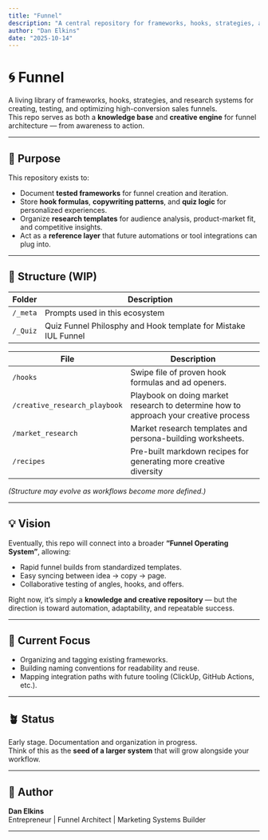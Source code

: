 ```yaml
---
title: "Funnel"
description: "A central repository for frameworks, hooks, strategies, and research templates used in building high-conversion sales funnels."
author: "Dan Elkins"
date: "2025-10-14"
---
```


# 🌀 Funnel

A living library of frameworks, hooks, strategies, and research systems for creating, testing, and optimizing high-conversion sales funnels.  
This repo serves as both a **knowledge base** and **creative engine** for funnel architecture — from awareness to action.

---

## 🚧 Purpose

This repository exists to:
- Document **tested frameworks** for funnel creation and iteration.  
- Store **hook formulas**, **copywriting patterns**, and **quiz logic** for personalized experiences.  
- Organize **research templates** for audience analysis, product-market fit, and competitive insights.  
- Act as a **reference layer** that future automations or tool integrations can plug into.

---

## 🧱 Structure (WIP)

| Folder | Description |
|--------|--------------|
| `/_meta` | Prompts used in this ecosystem |
| `/_Quiz` | Quiz Funnel Philosphy and Hook template for Mistake IUL Funnel |


| File | Description |
|--------|--------------|
| `/hooks` | Swipe file of proven hook formulas and ad openers. |
| `/creative_research_playbook` | Playbook on doing market research to determine how to approach your creative process |
| `/market_research` | Market research templates and persona-building worksheets. |
| `/recipes` | Pre-built markdown recipes for generating more creative diversity|

*(Structure may evolve as workflows become more defined.)*

---

## 💡 Vision

Eventually, this repo will connect into a broader **“Funnel Operating System”**, allowing:
- Rapid funnel builds from standardized templates.  
- Easy syncing between idea → copy → page.  
- Collaborative testing of angles, hooks, and offers.  

Right now, it’s simply a **knowledge and creative repository** — but the direction is toward automation, adaptability, and repeatable success.

---

## 📘 Current Focus

- Organizing and tagging existing frameworks.  
- Building naming conventions for readability and reuse.  
- Mapping integration paths with future tooling (ClickUp, GitHub Actions, etc.).  

---

## 🪴 Status

Early stage. Documentation and organization in progress.  
Think of this as the **seed of a larger system** that will grow alongside your workflow.

---

## 🧭 Author

**Dan Elkins**  
Entrepreneur | Funnel Architect | Marketing Systems Builder  

----
